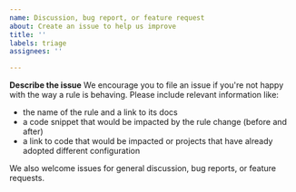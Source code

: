 ```yaml
---
name: Discussion, bug report, or feature request
about: Create an issue to help us improve
title: ''
labels: triage
assignees: ''

---
```


**Describe the issue**
We encourage you to file an issue if you're not happy with the way a rule is behaving. Please include relevant information like:
- the name of the rule and a link to its docs
- a code snippet that would be impacted by the rule change (before and after)
- a link to code that would be impacted or projects that have already adopted different configuration

We also welcome issues for general discussion, bug reports, or feature requests.
